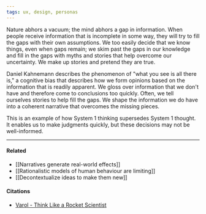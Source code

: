 ```yaml
---
tags: ux, design, personas
---
```


Nature abhors a vacuum; the mind abhors a gap in information. When people receive information that is incomplete in some way, they will try to fill the gaps with their own assumptions. We too easily decide that we know things, even when gaps remain; we skim past the gaps in our knowledge and fill in the gaps with myths and stories that help overcome our uncertainty. We make up stories and pretend they are true.

Daniel Kahnemann describes the phenomenon of "what you see is all there is," a cognitive bias that describes how we form opinions based on the information that is readily apparent. We gloss over information that we don't have and therefore come to conclusions too quickly. Often, we tell ourselves stories to help fill the gaps. We shape the information we do have into a coherent narrative that overcomes the missing pieces.

This is an example of how System 1 thinking supersedes System 1 thought. It enables us to make judgments quickly, but these decisions may not be well-informed.

---

#### Related

-   [[Narratives generate real-world effects]]
-   [[Rationalistic models of human behaviour are limiting]]
-   [[Decontextualize ideas to make them new]]

#### Citations

-   [Varol - Think Like a Rocket Scientist](https://publish.obsidian.md/mobydiction/Varol+-+Think+Like+a+Rocket+Scientist)